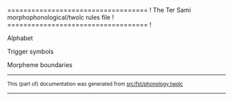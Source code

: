=================================== !
The Ter Sami morphophonological/twolc rules file !
=================================== !

Alphabet

Trigger symbols

Morpheme boundaries

* * *

<small>This (part of) documentation was generated from [src/fst/phonology.twolc](https://github.com/giellalt/lang-sjt/blob/main/src/fst/phonology.twolc)</small>

---

